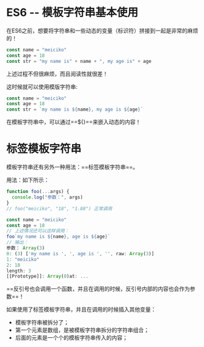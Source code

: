# ES6 -- 模板字符串基本使用

在ES6之前，想要将字符串和一些动态的变量（标识符）拼接到一起是非常的麻烦的！

```js
const name = "meiciko"
const age = 18
const str = "my name is" + name + ", my age is" + age
```

上述过程不但很麻烦，而且阅读性就很差！

这时候就可以使用模版字符串:

```js
const name = "meiciko"
const age = 18
const str = `my name is ${name}, my age is ${age}`
```

在模板字符串中，可以通过==${}==来嵌入动态的内容！



# 标签模板字符串

模板字符串还有另外一种用法：==标签模板字符串==。

用法：如下所示：

```js
function foo(...args) {
  console.log("参数：", args)
}
// foo("meiciko", "18", "1.88") 正常调用

const name = "meiciko"
const age = 18
// 上述情况还可以这样调用：
foo`my name is ${name}, age is ${age}`
// 输出：
参数： Array(3)
0: (3) ['my name is ', ', age is ', '', raw: Array(3)]
1: "meiciko"
2: 18
length: 3
[[Prototype]]: Array(0)at: ...
```

==反引号也会调用一个函数，并且在调用的时候，反引号内部的内容也会作为参数==！

如果使用了标签模板字符串，并且在调用的时候插入其他变量：

- 模板字符串被拆分了；
- 第一个元素是数组，是被模板字符串拆分的字符串组合；
- 后面的元素是一个个的模板字符串传入的内容；



